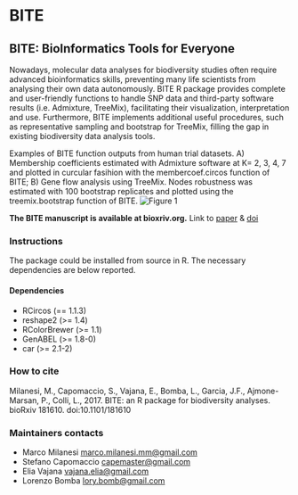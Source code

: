 # BITE
## BITE: BioInformatics Tools for Everyone


Nowadays, molecular data analyses for biodiversity studies often require advanced bioinformatics skills, preventing many life scientists from analysing their own data autonomously. BITE R package provides complete and user-friendly functions to handle SNP data and third-party software results (i.e. Admixture, TreeMix), facilitating their visualization, interpretation and use. Furthermore, BITE implements additional useful procedures, such as representative sampling and bootstrap for TreeMix, filling the gap in existing biodiversity data analysis tools. 

Examples of BITE function outputs from human trial datasets. 
A) Membership coefficients estimated with Admixture software at K= 2, 3, 4, 7 and plotted in curcular fasihion with the membercoef.circos function of BITE;
B) Gene flow analysis using TreeMix. Nodes robustness was estimated with 100 bootstrap replicates and plotted using the treemix.bootstrap function of BITE.
![Figure 1](https://user-images.githubusercontent.com/13908985/31124928-e2e11dfc-a81c-11e7-9b5c-738a7ad61e51.jpg)


**The BITE manuscript is available at bioxriv.org.** Link to [paper](http://www.biorxiv.org/content/early/2017/08/29/181610) & [doi](https://doi.org/10.1101/181610 )



### Instructions
The package could be installed from source in R. 
The necessary dependencies are below reported. 

#### Dependencies
 * RCircos (== 1.1.3)
 * reshape2 (>= 1.4)
 * RColorBrewer (>= 1.1)
 * GenABEL (>= 1.8-0)
 * car (>= 2.1-2)



### How to cite
Milanesi, M., Capomaccio, S., Vajana, E., Bomba, L., Garcia, J.F., Ajmone-Marsan, P., Colli, L., 2017. BITE: an R package for biodiversity analyses. bioRxiv 181610. doi:10.1101/181610



### Maintainers contacts
* Marco Milanesi <marco.milanesi.mm@gmail.com>
* Stefano Capomaccio <capemaster@gmail.com>
* Elia Vajana <vajana.elia@gmail.com>
* Lorenzo Bomba <lory.bomb@gmail.com>

